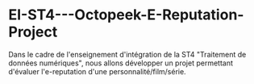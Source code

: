 # EI-ST4---Octopeek-E-Reputation-Project
Dans le cadre de l'enseignement d'intégration de la ST4 "Traitement de données numériques", nous allons développer un projet permettant d'évaluer l'e-reputation d'une personnalité/film/série.

